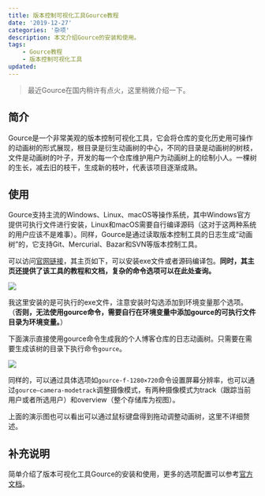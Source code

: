 ```yaml
---
title: 版本控制可视化工具Gource教程
date: '2019-12-27'
categories: '杂项'
description: 本文介绍Gource的安装和使用。
tags: 
    - Gource教程
    - 版本控制可视化工具
updated: 
---
```


>最近Gource在国内稍许有点火，这里稍微介绍一下。


## 简介
Gource是一个非常美观的版本控制可视化工具，它会将仓库的变化历史用可操作的动画树的形式展现，根目录是衍生动画树的中心，不同的目录是动画树的树枝，文件是动画树的叶子，开发的每一个仓库维护用户为动画树上的绘制小人。一棵树的生长，减去旧的枝干，生成新的枝叶，代表该项目逐渐成熟。


## 使用
Gource支持主流的Windows、Linux、macOS等操作系统，其中Windows官方提供可执行文件进行安装，Linux和macOS需要自行编译源码（这对于这两种系统的用户应该不是难事）。同样，Gource是通过读取版本控制工具的日志生成“动画树”的，它支持Git、Mercurial、Bazar和SVN等版本控制工具。

可以访问[官网链接](https://gource.io/)，其主页如下，可以安装exe文件或者源码编译包。**同时，其主页还提供了该工具的教程和文档，复杂的命令选项可以在此处查询。**

![](https://blog-1257651251.cos.ap-shanghai.myqcloud.com/tx_PicGo/20191227121302.png)

我这里安装的是可执行的exe文件，注意安装时勾选添加到环境变量那个选项。（**否则，无法使用gource命令，需要自行在环境变量中添加gource的可执行文件目录为环境变量。**）

下面演示直接使用gource命令生成我的个人博客仓库的日志动画树。只需要在需要生成该树的目录下执行命令`gource`。

![](https://blog-1257651251.cos.ap-shanghai.myqcloud.com/tx_PicGo/20191227121321.png)

同样的，可以通过具体选项如`gource-f-1280×720`命令设置屏幕分辨率，也可以通过`gource—camera-modetrack`调整摄像模式，有两种摄像模式为track（跟踪当前用户或者所选用户）和overview（整个存储库为视图）。

上面的演示图也可以看出可以通过鼠标键盘得到拖动调整动画树，这里不详细赘述。


## 补充说明
简单介绍了版本可视化工具Gource的安装和使用，更多的选项配置可以参考[官方文档](https://gource.io/)。
